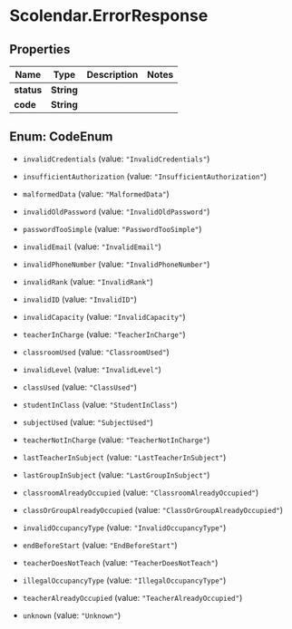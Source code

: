 # Scolendar.ErrorResponse

## Properties
Name | Type | Description | Notes
------------ | ------------- | ------------- | -------------
**status** | **String** |  | 
**code** | **String** |  | 


<a name="CodeEnum"></a>
## Enum: CodeEnum


* `invalidCredentials` (value: `"InvalidCredentials"`)

* `insufficientAuthorization` (value: `"InsufficientAuthorization"`)

* `malformedData` (value: `"MalformedData"`)

* `invalidOldPassword` (value: `"InvalidOldPassword"`)

* `passwordTooSimple` (value: `"PasswordTooSimple"`)

* `invalidEmail` (value: `"InvalidEmail"`)

* `invalidPhoneNumber` (value: `"InvalidPhoneNumber"`)

* `invalidRank` (value: `"InvalidRank"`)

* `invalidID` (value: `"InvalidID"`)

* `invalidCapacity` (value: `"InvalidCapacity"`)

* `teacherInCharge` (value: `"TeacherInCharge"`)

* `classroomUsed` (value: `"ClassroomUsed"`)

* `invalidLevel` (value: `"InvalidLevel"`)

* `classUsed` (value: `"ClassUsed"`)

* `studentInClass` (value: `"StudentInClass"`)

* `subjectUsed` (value: `"SubjectUsed"`)

* `teacherNotInCharge` (value: `"TeacherNotInCharge"`)

* `lastTeacherInSubject` (value: `"LastTeacherInSubject"`)

* `lastGroupInSubject` (value: `"LastGroupInSubject"`)

* `classroomAlreadyOccupied` (value: `"ClassroomAlreadyOccupied"`)

* `classOrGroupAlreadyOccupied` (value: `"ClassOrGroupAlreadyOccupied"`)

* `invalidOccupancyType` (value: `"InvalidOccupancyType"`)

* `endBeforeStart` (value: `"EndBeforeStart"`)

* `teacherDoesNotTeach` (value: `"TeacherDoesNotTeach"`)

* `illegalOccupancyType` (value: `"IllegalOccupancyType"`)

* `teacherAlreadyOccupied` (value: `"TeacherAlreadyOccupied"`)

* `unknown` (value: `"Unknown"`)




